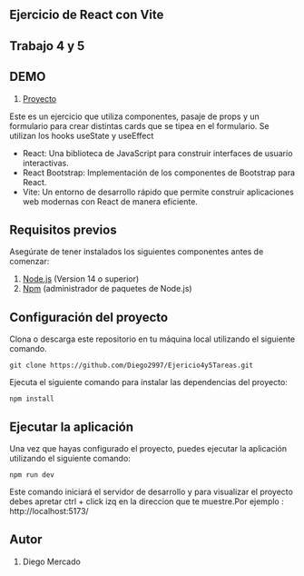 ## Ejercicio de React con Vite
## Trabajo 4 y 5

## DEMO

1. [Proyecto](https://ejercicioreact4y5.netlify.app/)

Este es un ejercicio que utiliza componentes, pasaje de props y un formulario para crear distintas cards que se tipea en el formulario. Se utilizan los hooks useState y useEffect

- React: Una biblioteca de JavaScript para construir interfaces de usuario interactivas.
- React Bootstrap: Implementación de los componentes de Bootstrap para React.
- Vite: Un entorno de desarrollo rápido que permite construir aplicaciones web modernas con React de manera eficiente.

## Requisitos previos
Asegúrate de tener instalados los siguientes componentes antes de comenzar:
1. [Node.js](https://nodejs.org/es) (Version 14 o superior)
2. [Npm](https://www.npmjs.com/) (administrador de paquetes de Node.js)


## Configuración del proyecto
Clona o descarga este repositorio en tu máquina local utilizando el siguiente comando.

```
git clone https://github.com/Diego2997/Ejericio4y5Tareas.git
```

Ejecuta el siguiente comando para instalar las dependencias del proyecto:

```
npm install
```

## Ejecutar la aplicación
Una vez que hayas configurado el proyecto, puedes ejecutar la aplicación utilizando el siguiente comando:

```
npm run dev
```
Este comando iniciará el servidor de desarrollo y para visualizar el proyecto debes apretar ctrl + click izq en la direccion que te muestre.Por ejemplo : http://localhost:5173/

## Autor

1. Diego Mercado
